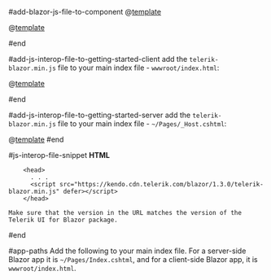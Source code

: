 #add-blazor-js-file-to-component
@[template](/_contentTemplates/common/js-interop-file.md#app-paths)

@[template](/_contentTemplates/common/js-interop-file.md#js-interop-file-snippet)

#end

#add-js-interop-file-to-getting-started-client
 add the `telerik-blazor.min.js` file to your main index file - `wwwroot/index.html`:

@[template](/_contentTemplates/common/js-interop-file.md#js-interop-file-snippet)

#end

#add-js-interop-file-to-getting-started-server
 add the `telerik-blazor.min.js` file to your main index file - `~/Pages/_Host.cshtml`:

@[template](/_contentTemplates/common/js-interop-file.md#js-interop-file-snippet)
#end

#js-interop-file-snippet
    **HTML**

        <head>
          . . .
          <script src="https://kendo.cdn.telerik.com/blazor/1.3.0/telerik-blazor.min.js" defer></script>
        </head>
        
    Make sure that the version in the URL matches the version of the Telerik UI for Blazor package.

#end

#app-paths
 Add the following to your main index file. For a server-side Blazor app it is `~/Pages/Index.cshtml`, and for a client-side Blazor app, it is `wwwroot/index.html`.
#

